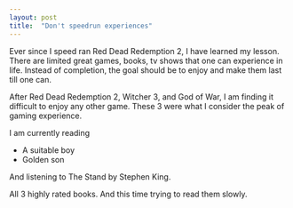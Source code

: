 ```yaml
---
layout: post
title:  "Don't speedrun experiences"
---
```


Ever since I speed ran Red Dead Redemption 2, I have learned my lesson. There are limited great games, books, tv shows that one can experience in life. Instead of completion, the goal should be to enjoy and make them last till one can.

After Red Dead Redemption 2, Witcher 3, and God of War, I am finding it difficult to enjoy any other game. These 3 were what I consider the peak of gaming experience.

I am currently reading
- A suitable boy
- Golden son

And listening to The Stand by Stephen King.

All 3 highly rated books. And this time trying to read them slowly.
